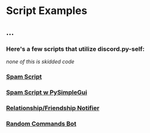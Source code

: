 # Script Examples

## ...

### **Here's a few scripts that utilize discord.py-self:** <br>
*none of this is skidded code*

### **[Spam Script](/Script%20Examples/spam/basic%20spam.py)** <br>
### **[Spam Script w PySimpleGui](/Script%20Examples/spam/spam%20w%20gui/gui.py)** <br>
### **[Relationship/Friendship Notifier](/Script%20Examples/random/relationship%20notifier.py)** <br>
### **[Random Commands Bot](/Script%20Examples/random/commands%20bot.py)** <br>
### **[]()**

